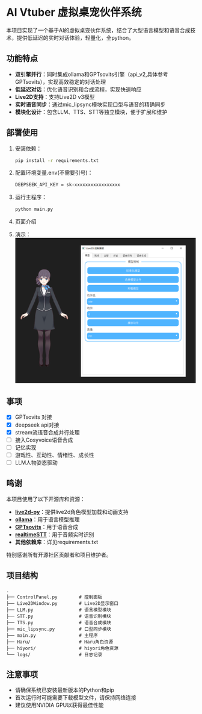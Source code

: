 # AI Vtuber 虚拟桌宠伙伴系统

本项目实现了一个基于AI的虚拟桌宠伙伴系统，结合了大型语言模型和语音合成技术，提供低延迟的实时对话体验，轻量化，全python。

## 功能特点

- **双引擎并行**：同时集成ollama和GPTsovits引擎（api_v2,具体参考GPTsovits），实现高效稳定的对话处理
- **低延迟对话**：优化语音识别和合成流程，实现快速响应
- **Live2D支持**：支持Live2D v3模型
- **实时语音同步**：通过mic_lipsync模块实现口型与语音的精确同步
- **模块化设计**：包含LLM、TTS、STT等独立模块，便于扩展和维护

## 部署使用

1. 安装依赖：
   ```bash
   pip install -r requirements.txt
   ```

2. 配置环境变量.env(不需要引号)：
   ```bash
   DEEPSEEK_API_KEY = sk-xxxxxxxxxxxxxxxxx
   ```

3. 运行主程序：
   ```bash
   python main.py
   ```
4. 页面介绍
   
5. 演示：
   ![主界面和模型显示](./assets/主界面和模型显示.png)

## 事项
- [x] GPTsovits 对接
- [x] deepseek api对接
- [X] stream流语音合成并行处理
- [ ] 接入Cosyvoice语音合成
- [ ] 记忆实现
- [ ] 游戏性、互动性、情绪性、成长性
- [ ] LLM人物姿态驱动  

## 鸣谢

本项目使用了以下开源库和资源：

- **[live2d-py](https://github.com/Arkueid/live2d-py)**：提供live2d角色模型加载和动画支持
- **[ollama](https://ollama.com/)**：用于语言模型推理
- **[GPTsovits](https://ollama.com/)**：用于语音合成
- **[realtimeSTT](https://github.com/KoljaB/RealtimeSTT)**：用于音频实时识别
- **其他依赖库**：详见requirements.txt

特别感谢所有开源社区贡献者和项目维护者。

## 项目结构

```
.
├── ControlPanel.py        # 控制面板
├── Live2DWindow.py        # Live2D显示窗口
├── LLM.py                 # 语言模型模块
├── STT.py                 # 语音识别模块
├── TTS.py                 # 语音合成模块
├── mic_lipsync.py         # 口型同步模块
├── main.py                # 主程序
├── Haru/                  # Haru角色资源
├── hiyori/                # hiyori角色资源
└── logs/                  # 日志记录
```

## 注意事项

- 请确保系统已安装最新版本的Python和pip
- 首次运行时可能需要下载模型文件，请保持网络连接
- 建议使用NVIDIA GPU以获得最佳性能
